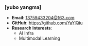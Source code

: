 ### [yubo yangma]

- **Email**: 13759433204@163.com  
- **GitHub**: https://github.com/YaYiQiu
- **Research Interests**:  
  - AI Infra  
  - Multimodal Learning  